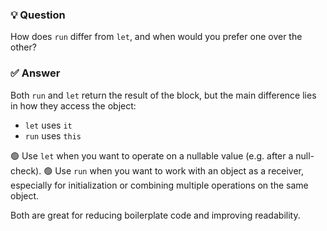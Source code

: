 ### 💡 Question
How does `run` differ from `let`, and when would you prefer one over the other?

### ✅ Answer
Both `run` and `let` return the result of the block, but the main difference lies in how they access the object:

- `let` uses `it`
- `run` uses `this`

🟢 Use `let` when you want to operate on a nullable value (e.g. after a null-check).
🟢 Use `run` when you want to work with an object as a receiver, especially for initialization or combining multiple operations on the same object.

Both are great for reducing boilerplate code and improving readability.



